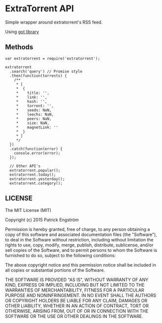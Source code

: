 # ExtraTorrent API

Simple wrapper around extratorrent's RSS feed.

Using [got library](https://github.com/sindresorhus/got)

## Methods
```
var extratorrent = require('extratorrent');

extratorrent
  .search('query') // Promise style
  .then(function(torrents) {
    /**
     * [
     *  {
     *    title: '',
     *    link: '',
     *    hash: '',
     *    torrent: '',
     *    seeds: NaN,
     *    leechs: NaN,
     *    peers: NaN,
     *    size: NaN,
     *    magnetLink: ''
     *  }
     * ]
     */
  })
  .catch(function(error) {
    console.error(error);
  });

  // Other API's
  extratorrent.popular();
  extratorrent.today();
  extratorrent.yesterday();
  extratorrent.category();
```

## LICENSE

The MIT License (MIT)

Copyright (c) 2015 Patrick Engström

Permission is hereby granted, free of charge, to any person obtaining a copy
of this software and associated documentation files (the "Software"), to deal
in the Software without restriction, including without limitation the rights
to use, copy, modify, merge, publish, distribute, sublicense, and/or sell
copies of the Software, and to permit persons to whom the Software is
furnished to do so, subject to the following conditions:

The above copyright notice and this permission notice shall be included in
all copies or substantial portions of the Software.

THE SOFTWARE IS PROVIDED "AS IS", WITHOUT WARRANTY OF ANY KIND, EXPRESS OR
IMPLIED, INCLUDING BUT NOT LIMITED TO THE WARRANTIES OF MERCHANTABILITY,
FITNESS FOR A PARTICULAR PURPOSE AND NONINFRINGEMENT. IN NO EVENT SHALL THE
AUTHORS OR COPYRIGHT HOLDERS BE LIABLE FOR ANY CLAIM, DAMAGES OR OTHER
LIABILITY, WHETHER IN AN ACTION OF CONTRACT, TORT OR OTHERWISE, ARISING FROM,
OUT OF OR IN CONNECTION WITH THE SOFTWARE OR THE USE OR OTHER DEALINGS IN
THE SOFTWARE.
